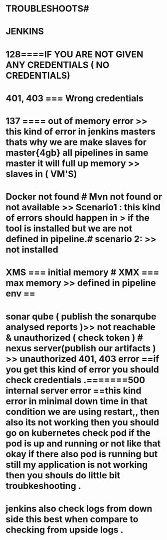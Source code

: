 # TROUBLESHOOTS#
# JENKINS #######
# 128====IF YOU ARE NOT GIVEN ANY CREDENTIALS ( NO CREDENTIALS)
# 401, 403 === Wrong credentials
# 137 ==== out of memory error >> this kind of error in jenkins masters thats why we are make slaves for master{4gb} all pipelines in same master it will full up memory  >> slaves in ( VM'S)
# Docker not found # Mvn not found or not available  >> Scenario1 : this kind of errors should happen in > if the tool is installed but we are not defined in pipeline.# scenario 2: >> not installed 
# XMS === initial memory # XMX === max memory >> defined in pipeline  env ==
# sonar qube ( publish the sonarqube analysed reports )>> not reachable & unauthorized ( check token )    # nexus server(publish our artifacts ) >> unauthorized 401, 403 error ==if you get this kind of error you should check credentials .=======500 internal server error ==this kind error in minimal down time in that condition we are using restart,, then also its not working then you should  go on kubernetes  check pod  if the pod is up and running or not like that okay if there also pod is running but still my application is not working then you shouls do little bit troubkeshooting .
# jenkins also check logs from down side this best when compare to checking from upside logs .

